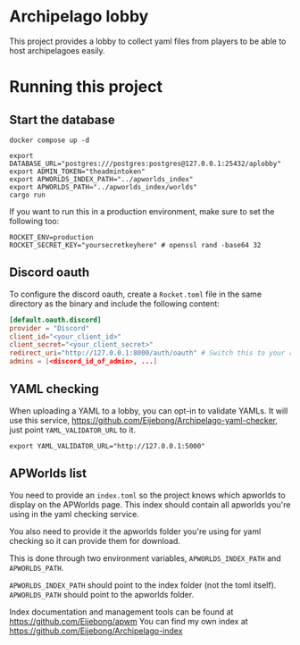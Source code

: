 Archipelago lobby
=================

This project provides a lobby to collect yaml files from players to be able to
host archipelagoes easily.

# Running this project


## Start the database

```
docker compose up -d
```

```
export DATABASE_URL="postgres:///postgres:postgres@127.0.0.1:25432/aplobby"
export ADMIN_TOKEN="theadmintoken"
export APWORLDS_INDEX_PATH="../apworlds_index"
export APWORLDS_PATH="../apworlds_index/worlds"
cargo run
```

If you want to run this in a production environment, make sure to set the following too:

```
ROCKET_ENV=production
ROCKET_SECRET_KEY="yoursecretkeyhere" # openssl rand -base64 32
```

## Discord oauth

To configure the discord oauth, create a `Rocket.toml` file in the same directory as the binary and include the following content:

```toml
[default.oauth.discord]
provider = "Discord"
client_id="<your_client_id>"
client_secret="<your_client_secret>"
redirect_uri="http://127.0.0.1:8000/auth/oauth" # Switch this to your redirect URI
admins = [<discord_id_of_admin>, ...]
```
## YAML checking

When uploading a YAML to a lobby, you can opt-in to validate YAMLs. It will use
this service, https://github.com/Eijebong/Archipelago-yaml-checker, just point `YAML_VALIDATOR_URL` to it.

`export YAML_VALIDATOR_URL="http://127.0.0.1:5000"`

## APWorlds list

You need to provide an `index.toml` so the project knows which apworlds to
display on the APWorlds page. This index should contain all apworlds you're
using in the yaml checking service.

You also need to provide it the apworlds folder you're using for yaml checking
so it can provide them for download.

This is done through two environment variables, `APWORLDS_INDEX_PATH` and
`APWORLDS_PATH`.

`APWORLDS_INDEX_PATH` should point to the index folder (not the toml itself).
`APWORLDS_PATH` should point to the apworlds folder.

Index documentation and management tools can be found at https://github.com/Eijebong/apwm
You can find my own index at https://github.com/Eijebong/Archipelago-index

